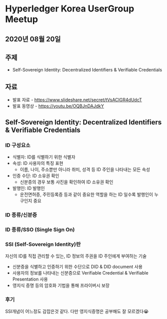 # Hyperledger Korea UserGroup Meetup
## 2020년 08월 20일

## 주제
* Self-Sovereign Identity: Decentralized Identifiers & Verifiable Credentials

## 자료
* 발표 자료 - https://www.slideshare.net/secret/tVsACIGR4dUdcT
* 발표 동영상 - https://youtu.be/OQBJnDAJdkY

## Self-Sovereign Identity: Decentralized Identifiers & Verifiable Credentials

### ID 구성요소
* 식별자: ID를 식별하기 위한 식별자 
* 속성: ID 사용자의 특징 표현 
  * 이름, 나이, 주소뿐만 아니라 취미, 성격 등 ID 주인을 나타내는 모든 속성
* 인증 수단: ID 소유권 확인 
  * 신분증의 경우 보통 사진을 확인하여 ID 소유권 확인
* 발행인: ID 발행인 
  * 운전면허증, 주민등록증 등과 같이 중요한 역할을 하는 ID 일수록 발행인이 누구인지 중요 

### ID 종류/신분증
### ID 종류/SSO (Single Sign On) 

### SSI (Self-Sovereign Identity)란
자신의 ID를 직접 관리할 수 있는, ID 정보의 주권을 ID 주인에게 부여하는 기술 
  * 신분증을 식별하고 인증하기 위한 수단으로 DID & DID document 사용 
  * 사용자의 정보를 나타내는 신분증으로 Verifiable Credential & Verifiable Presentation 사용 
  * 영지식 증명 등의 암호화 기법을 통해 프라이버시 보장

### 후기
SSI개념이 어느정도 감잡은것 같다. 다만 영지식증명은 공부해도 잘 모르겠다😭
